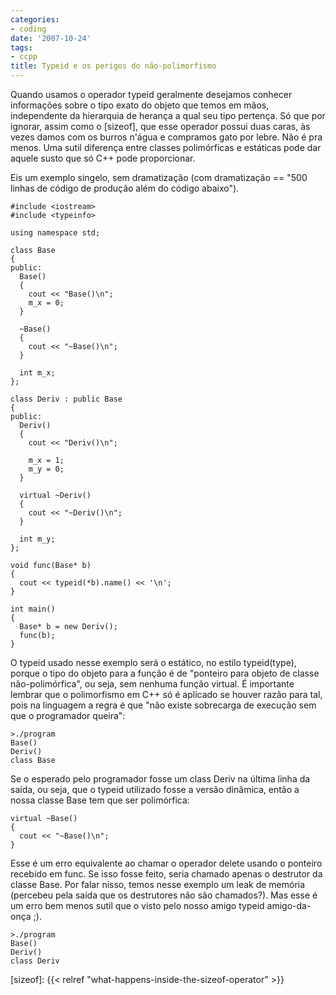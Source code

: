 ```yaml
---
categories:
- coding
date: '2007-10-24'
tags:
- ccpp
title: Typeid e os perigos do não-polimorfismo
---
```


Quando usamos o operador typeid geralmente desejamos conhecer informações sobre o tipo exato do objeto que temos em mãos, independente da hierarquia de herança a qual seu tipo pertença. Só que por ignorar, assim como o [sizeof], que esse operador possui duas caras, às vezes damos com os burros n'água e compramos gato por lebre. Não é pra menos. Uma sutil diferença entre classes polimórficas e estáticas pode dar aquele susto que só C++ pode proporcionar.

Eis um exemplo singelo, sem dramatização (com dramatização == "500 linhas de código de produção além do código abaixo").

    #include <iostream>
    #include <typeinfo>
    
    using namespace std;
    
    class Base
    {
    public:
      Base()
      {
        cout << "Base()\n";
        m_x = 0;
      }
    
      ~Base()
      {
        cout << "~Base()\n";
      }
    
      int m_x;
    };
    
    class Deriv : public Base
    {
    public:
      Deriv()
      {
        cout << "Deriv()\n";
    
        m_x = 1;
        m_y = 0;
      }
    
      virtual ~Deriv()
      {
        cout << "~Deriv()\n";
      }
    
      int m_y;
    };
    
    void func(Base* b)
    {
      cout << typeid(*b).name() << '\n';
    }
    
    int main()
    {
      Base* b = new Deriv();
      func(b);
    } 
    
O typeid usado nesse exemplo será o estático, no estilo typeid(type), porque o tipo do objeto para a função é de "ponteiro para objeto de classe não-polimórfica", ou seja, sem nenhuma função virtual. É importante lembrar que o polimorfismo em C++ só é aplicado se houver razão para tal, pois na linguagem a regra é que "não existe sobrecarga de execução sem que o programador queira":

    >./program
    Base()
    Deriv()
    class Base

Se o esperado pelo programador fosse um class Deriv na última linha da saída, ou seja, que o typeid utilizado fosse a versão dinâmica, então a nossa classe Base tem que ser polimórfica:

    virtual ~Base()
    {
      cout << "~Base()\n";
    } 

Esse é um erro equivalente ao chamar o operador delete usando o ponteiro recebido em func. Se isso fosse feito, seria chamado apenas o destrutor da classe Base. Por falar nisso, temos nesse exemplo um leak de memória (percebeu pela saída que os destrutores não são chamados?). Mas esse é um erro bem menos sutil que o visto pelo nosso amigo typeid amigo-da-onça ;).

    >./program
    Base()
    Deriv()
    class Deriv

[sizeof]: {{< relref "what-happens-inside-the-sizeof-operator" >}}

